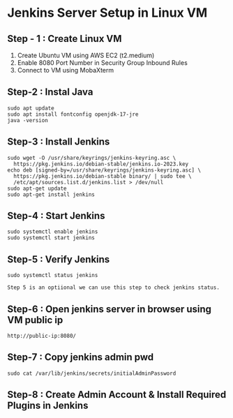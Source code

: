 # Jenkins Server Setup in Linux VM #

## Step - 1 : Create Linux VM ##

1) Create Ubuntu VM using AWS EC2 (t2.medium) <br/>
2) Enable 8080 Port Number in Security Group Inbound Rules
3) Connect to VM using MobaXterm

## Step-2 : Instal Java ##

```
sudo apt update
sudo apt install fontconfig openjdk-17-jre
java -version
```

## Step-3 : Install Jenkins ##
```
sudo wget -O /usr/share/keyrings/jenkins-keyring.asc \
  https://pkg.jenkins.io/debian-stable/jenkins.io-2023.key
echo deb [signed-by=/usr/share/keyrings/jenkins-keyring.asc] \
  https://pkg.jenkins.io/debian-stable binary/ | sudo tee \
  /etc/apt/sources.list.d/jenkins.list > /dev/null
sudo apt-get update
sudo apt-get install jenkins
```

## Step-4 : Start Jenkins ## 

```
sudo systemctl enable jenkins
sudo systemctl start jenkins
```

## Step-5 : Verify Jenkins ##

```
sudo systemctl status jenkins

Step 5 is an optiional we can use this step to check jenkins status.
```
	
## Step-6 : Open jenkins server in browser using VM public ip ##

```
http://public-ip:8080/
```

## Step-7 : Copy jenkins admin pwd ##
```
sudo cat /var/lib/jenkins/secrets/initialAdminPassword
```
	   
## Step-8 : Create Admin Account & Install Required Plugins in Jenkins ##
